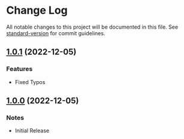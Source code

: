# Change Log

All notable changes to this project will be documented in this file. See [standard-version](https://github.com/conventional-changelog/standard-version) for commit guidelines.

<a name="1.0.1"></a>

## [1.0.1](https://github.com/SanjayDookhoo/vite-plugin-svelte-bind-spread/compare/v1.0.0...v1.0.1) (2022-12-05)

### Features

- Fixed Typos

<a name="1.0.0"></a>

## [1.0.0](https://github.com/SanjayDookhoo/vite-plugin-svelte-bind-spread/tree/v1.0.0) (2022-12-05)

### Notes

- Initial Release
